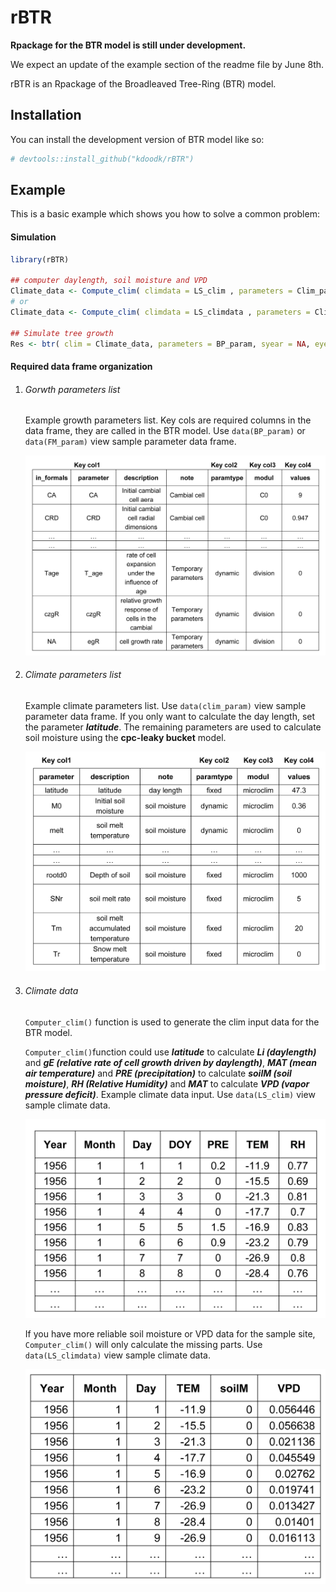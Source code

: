 <!-- README.md is generated from README.Rmd. Please edit that file -->

# rBTR

<!-- badges: start -->

<!-- badges: end -->

**Rpackage for the BTR model is still under development.**

We expect an update of the example section of the readme file by June 8th.



rBTR is an Rpackage of the Broadleaved Tree-Ring (BTR) model. 



## Installation

You can install the development version of BTR model like so:

```r
# devtools::install_github("kdoodk/rBTR")
```

## Example

This is a basic example which shows you how to solve a common problem:

#### Simulation

```r
library(rBTR)

## computer daylength, soil moisture and VPD
Climate_data <- Compute_clim( climdata = LS_clim , parameters = Clim_param , syear = NA, eyear = NA )
# or
Climate_data <- Compute_clim( climdata = LS_climdata , parameters = Clim_param , syear = NA, eyear = NA )

## Simulate tree growth
Res <- btr( clim = Climate_data, parameters = BP_param, syear = NA, eyear = NA, intraannual = F)

```

#### Required data frame organization

1. ###### Gorwth parameters list
   
   Example growth parameters list. Key cols are required columns in the data frame, they  are called in the BTR model.
   Use `data(BP_param)` or` data(FM_param)` view sample parameter data frame.
   
   ![readme_df_Gparam.png](./man/Figs/readme_df_Gparam.png)


2. ###### Climate parameters list

   Example climate parameters list. 
   Use `data(clim_param)` view sample parameter data frame.
   If you only want to calculate the day length, set the parameter ***latitude***. The remaining parameters are used to           calculate soil moisture using the **cpc-leaky bucket** model.

   ![readme_df_Cparam.png](./man/Figs/readme_df_Cparam.png)

3. ###### Climate data

   `Computer_clim()` function is used to generate the clim input data for the BTR model.

   `Computer_clim()`function could use ***latitude*** to calculate ***Li (daylength)*** and ***gE (relative rate of cell growth driven by daylength)***,
   ***MAT (mean air temperature)*** and ***PRE (precipitation)*** to calculate ***soilM (soil moisture)***, 
   ***RH (Relative Humidity)*** and ***MAT*** to calculate ***VPD (vapor pressure deficit)***.
   Example climate data input.
   Use `data(LS_clim)` view sample climate data.
    
   ![readme_df_clim1.png](./man/Figs/readme_df_clim1.png)

   If you have more reliable soil moisture or VPD data for the sample site, `Computer_clim()` will only calculate the missing parts.
   Use `data(LS_climdata)` view sample climate data.


   ![ readme_df_clim2.png ](man/Figs/readme_df_clim2.png)

